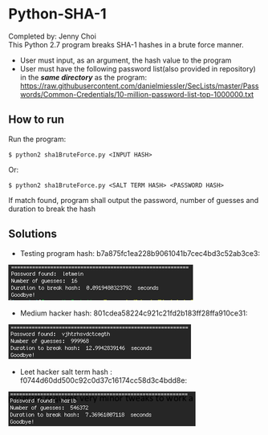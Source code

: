 # Python-SHA-1 
Completed by: Jenny Choi  
This Python 2.7 program breaks SHA-1 hashes in a brute force manner.  
* User must input, as an argument, the hash value to the program 
* User must have the following password list(also provided in repository) in the **_same directory_** as the program: https://raw.githubusercontent.com/danielmiessler/SecLists/master/Passwords/Common-Credentials/10-million-password-list-top-1000000.txt

## How to run  
Run the program:  
```
$ python2 sha1BruteForce.py <INPUT HASH> 
```
Or: 
```
$ python2 sha1BruteForce.py <SALT TERM HASH> <PASSWORD HASH>
```
If match found, program shall output the password, number of guesses and duration to break the hash 


## Solutions 
* Testing program hash: b7a875fc1ea228b9061041b7cec4bd3c52ab3ce3:  


![First Solution](https://github.com/tomato516/images/blob/master/sha1FirstHashSolution.png)

* Medium hacker hash: 801cdea58224c921c21fd2b183ff28ffa910ce31:  


![Second Solution](https://github.com/tomato516/images/blob/master/sha1MediumHashSolution.png)

* Leet hacker salt term hash : f0744d60dd500c92c0d37c16174cc58d3c4bdd8e:  


![Third Solution](https://github.com/tomato516/images/blob/master/sha1LeetHackerSolution.png)
